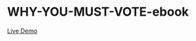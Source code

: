 # WHY-YOU-MUST-VOTE-ebook
<a href="https://rezwananitu.github.io/WHY-YOU-MUST-VOTE-ebook" target="_blank">Live Demo</a>
